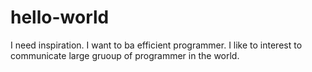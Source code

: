 # hello-world
I need inspiration. I want to ba efficient programmer.
I like to interest to communicate large gruoup of programmer in the world.

